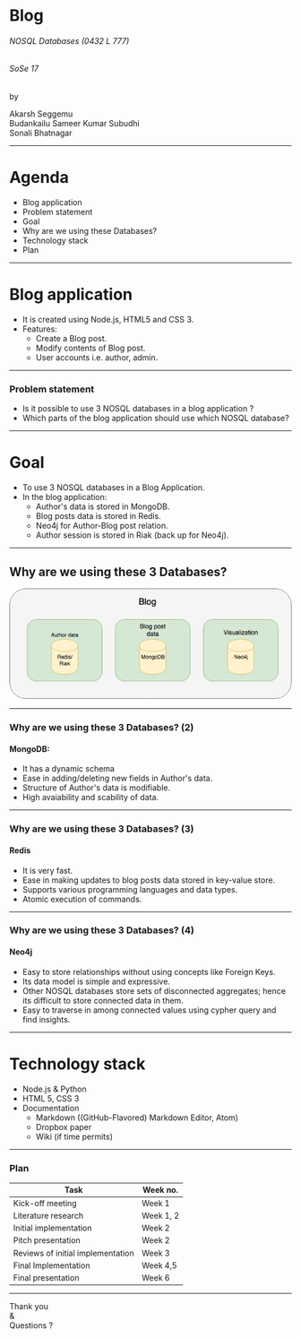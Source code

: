 
# Blog 

###### NOSQL Databases (0432 L 777)
###### SoSe 17

by

Akarsh Seggemu <br />
Budankailu Sameer Kumar Subudhi <br />
Sonali Bhatnagar

---

# Agenda
- Blog application
- Problem statement
- Goal
- Why are we using these Databases?
- Technology stack
- Plan

---

# Blog application
- It is created using Node.js, HTML5 and CSS 3.
- Features: 
  - Create a Blog post.   
  - Modify contents of Blog post.
  - User accounts i.e. author, admin.

---

### Problem statement
- Is it possible to use 3 NOSQL databases in a blog application ?
- Which parts of the blog application should use which NOSQL database?

---

# Goal
- To use 3 NOSQL databases in a Blog Application.
- In the blog application:
  - Author's data is stored in MongoDB.  
  - Blog posts data is stored in Redis.
  - Neo4j for Author-Blog post relation.
  - Author session is stored in Riak (back up for Neo4j).
 
---

## Why are we using these 3 Databases?
![](images/DatabaseDiagram.png)


---

### Why are we using these 3 Databases? (2)
#### MongoDB:
- It has a dynamic schema
- Ease in adding/deleting new fields in Author's data.
- Structure of Author's data is modifiable.
- High avaiability and scability of data.

---

### Why are we using these 3 Databases? (3)
#### Redis
- It is very fast.
- Ease in making updates to blog posts data stored in key-value store. 
- Supports various programming languages and data types.
- Atomic execution of commands.

---

### Why are we using these 3 Databases? (4)
#### Neo4j
- Easy to store relationships without using concepts like Foreign Keys.
- Its data model is simple and expressive.
- Other NOSQL databases store sets of disconnected aggregates; hence its difficult to store connected data in them.
- Easy to traverse in among connected values using cypher query and find insights.

---

# Technology stack
- Node.js & Python
- HTML 5, CSS 3
- Documentation
  - Markdown ((GitHub-Flavored) Markdown Editor, Atom)
  - Dropbox paper 
  - Wiki (if time permits)

---

### Plan
Task | Week no.
------------ | ------------- 
Kick-off meeting | Week 1
Literature research | Week 1, 2
Initial implementation | Week 2
Pitch presentation | Week 2
Reviews of initial implementation | Week 3
Final Implementation | Week 4,5
Final presentation | Week 6

---

Thank you <br />
& <br />
Questions ?

